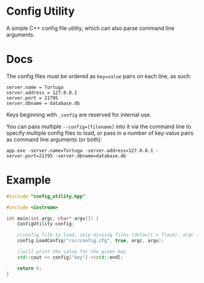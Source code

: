 # Config Utility

A simple C++ config file utility, which can also parse command line arguments.

# Docs

The config files must be ordered as `key=value` pairs on each line, as such:

```
server.name = Tortuga
server.address = 127.0.0.1
server.port = 21795
server.dbname = database.db
```

Keys beginning with `_config` are reserved for internal use.

You can pass multiple `--config=[filename]` into it via the command line to specify multiple config files to load, or pass in a number of key-value pairs as command line arguments (or both):

```
app.exe -server.name=Tortuga -server.address=127.0.0.1 -server.port=21795 -server.dbname=database.db
```

# Example

```cpp
#include "config_utility.hpp"

#include <iostream>

int main(int argc, char* argv[]) {
	ConfigUtility config;

	//config file to load, skip missing files (default = flase), argc (default = 0), argv (default = nullptr)
	config.LoadConfig("rsc/config.cfg", true, argc, argv);

	//will print the value for the given key
	std::cout << config["key"] <<std::endl;

	return 0;
}
```
